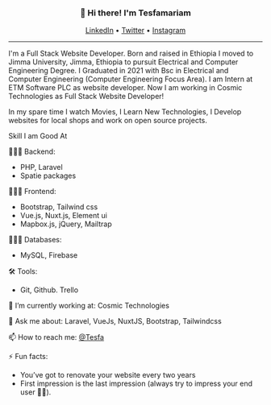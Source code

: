 <h3 align="center">👋 Hi there! I'm Tesfamariam</h3>
<p align="center">
  <a href="https://www.linkedin.com/in/tesfamariam-teshome-4624581a0/"  target="_blank">LinkedIn</a> •
  <a href="https://twitter.com/TesfamariamTes4" target="_blank">Twitter</a> •
  <a href="https://www.instagram.com/tesfa_1216/" target="_blank">Instagram</a>
</p>

---
I'm a Full Stack Website Developer. Born and raised in Ethiopia I moved to Jimma University, Jimma, Ethiopia to pursuit Electrical and Computer Engineering Degree. I Graduated in 2021 with Bsc in Electrical and Computer Engineering (Computer Engineering Focus Area). I am Intern at ETM Software PLC as website developer. Now I am working in Cosmic Technologies as Full Stack Website Developer!

In my spare time I watch Movies, I Learn New Technologies, I Develop websites for local shops and work on open source projects.

Skill I am Good At

👨🏻‍💻 Backend:
 - PHP, Laravel
 - Spatie packages
  
👨🏻‍💻 Frontend:
 - Bootstrap, Tailwind css
 - Vue.js, Nuxt.js, Element ui
 - Mapbox.js, jQuery, Mailtrap
 
👨🏻‍💻 Databases:
 - MySQL, Firebase
 
🛠️ Tools:
 - Git, Github. Trello

 🔭 I’m currently working at: Cosmic Technologies
 
 💬 Ask me about: Laravel, VueJs, NuxtJS, Bootstrap, Tailwindcss
 
 📫 How to reach me: [@Tesfa](https://t.me/Usertm1216)
 
 ⚡ Fun facts: 
  - You’ve got to renovate your website every two years
  - First impression is the last impression (always try to impress your end user 👌🏽).
